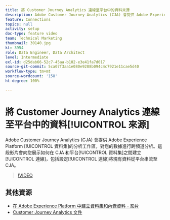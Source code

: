 ```yaml
---
title: 將 Customer Journey Analytics 連線至平台中的資料來源
description: Adobe Customer Journey Analytics (CJA) 會提供 Adobe Experience Platform 資料集的分析工作區，對您的數據進行跨頻道分析。這段影片會向您展示如何在 CJA 和平台資料集之間建立連線，包括設定連線將現有資料從平台串流至 CJA。
feature: Connections
topics: null
activity: setup
doc-type: feature video
team: Technical Marketing
thumbnail: 30140.jpg
kt: 3954
role: Data Engineer, Data Architect
level: Intermediate
exl-id: d25dab66-52c7-45aa-b102-e3e41fa7d017
source-git-commit: 5ca07f3aa1e080e9288b094c4c7921e11cae5d40
workflow-type: tm+mt
source-wordcount: '158'
ht-degree: 100%

---
```


# 將 Customer Journey Analytics 連線至平台中的資料[!UICONTROL 來源]

Adobe Customer Journey Analytics (CJA) 會提供 Adobe Experience Platform [!UICONTROL 資料集]的分析工作區，對您的數據進行跨頻道分析。這段影片會向您展示如何在 CJA 和平台[!UICONTROL 資料集]之間建立[!UICONTROL 連線]，包括設定[!UICONTROL 連線]將現有資料從平台串流至 CJA。

>[!VIDEO](https://video.tv.adobe.com/v/30140/?quality=12&enable10seconds=on&speedcontrol=on)

## 其他資源

* [在 Adobe Experience Platform 中建立資料集和內嵌資料 - 影片](https://experienceleague.adobe.com/docs/platform-learn/tutorials/data-ingestion/create-datasets-and-ingest-data.html)
* [Customer Journey Analytics 文件](https://experienceleague.adobe.com/docs/analytics-platform/using/cja-landing.html?lang=zh-Hant)
